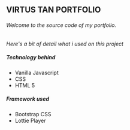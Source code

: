 ## VIRTUS TAN PORTFOLIO

###### Welcome to the source code of my portfolio.
_Here's a bit of detail what i used on this project_


##### Technology behind
- Vanilla Javascript
- CSS
- HTML 5



##### Framework used
- Bootstrap CSS
- Lottie Player
 

